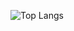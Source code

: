 ![Top Langs](https://github-readme-stats.vercel.app/api/top-langs/?username=narengg&size_weight=0.5&count_weight=0.5)
